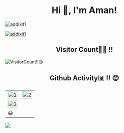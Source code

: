

<h1 align="center">Hi 👋, I'm Aman!</h1>
<p align="left"> <img src="https://komarev.com/ghpvc/?username=addixit1&label=Profile%20views&color=0e75b6&style=flat" alt="addixit1" /> </p>

<p align="left"> <a href="https://github.com/ryo-ma/github-profile-trophy"><img src="https://github-profile-trophy.vercel.app/?username=addixit1" alt="addixit1" /></a> </p>

<!-- <p align="left"> <a href="https://twitter.com/" target="blank"><img src="https://img.shields.io/twitter/follow/?logo=twitter&style=for-the-badge" alt="" /></a> </p>
 -->

<h2 align="center">Visitor Count👨‍💻 !! </h2>
<p align="center">
  
  ![VisitorCount!!😊](https://profile-counter.glitch.me/{addixit1}/count.svg) 
  
</p>
   
<h2 align="center">Github Activity📊 !! 😊 </h2>   
   
<table>
  <tr>
    <td><img src="https://github-readme-stats.vercel.app/api?username=addixit1&theme=radical&show_icons=true"  display=block width=100% height=auto  alt="1" ></td>
    <td><img src="https://github-readme-stats.vercel.app/api/top-langs/?username=addixit1&theme=radical&layout=compact&hide=Jupyter%20Notebook"  display=block width=100% height=auto  alt="2" ></td>
   </tr> 
  <tr><td><img src="https://github-readme-streak-stats.herokuapp.com/?user=addixit1&theme=tokyonight"  display=block width=100% height=auto alt="3" ></td></tr>
   <tr><td>😀</td></tr>
</table>
    
    
<!--  <h2 align="center">Yuvi's Productivity Stats📈 !! 😊</h2> -->

<div>
<img src="https://github-readme-activity-graph-1.josr3.repl.co/graph?username=addixit1&theme=radical&bg_color=00000000&point=00000000&line=FC6401&hide_border=true&custom_title=&color=969696&area=true&area_color=FC6401">
  </div>
